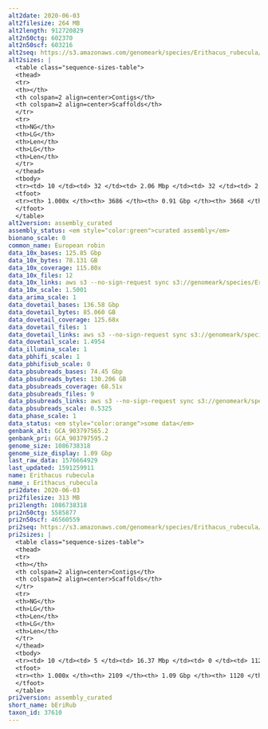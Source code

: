 ```yaml
---
alt2date: 2020-06-03
alt2filesize: 264 MB
alt2length: 912720829
alt2n50ctg: 602370
alt2n50scf: 603216
alt2seq: https://s3.amazonaws.com/genomeark/species/Erithacus_rubecula/bEriRub2/assembly_curated/bEriRub2.alt.cur.20200603.fasta.gz
alt2sizes: |
  <table class="sequence-sizes-table">
  <thead>
  <tr>
  <th></th>
  <th colspan=2 align=center>Contigs</th>
  <th colspan=2 align=center>Scaffolds</th>
  </tr>
  <tr>
  <th>NG</th>
  <th>LG</th>
  <th>Len</th>
  <th>LG</th>
  <th>Len</th>
  </tr>
  </thead>
  <tbody>
  <tr><td> 10 </td><td> 32 </td><td> 2.06 Mbp </td><td> 32 </td><td> 2.06 Mbp </td></tr>  <tr><td> 20 </td><td> 88 </td><td> 1.41 Mbp </td><td> 88 </td><td> 1.41 Mbp </td></tr>  <tr><td> 30 </td><td> 165 </td><td> 1.03 Mbp </td><td> 165 </td><td> 1.03 Mbp </td></tr>  <tr><td> 40 </td><td> 269 </td><td> 0.77 Mbp </td><td> 269 </td><td> 0.77 Mbp </td></tr>  <tr style="background-color:#cccccc;"><td> 50 </td><td> 404 </td><td> 0.60 Mbp </td><td> 404 </td><td> 0.60 Mbp </td></tr>  <tr><td> 60 </td><td> 585 </td><td> 0.43 Mbp </td><td> 584 </td><td> 0.43 Mbp </td></tr>  <tr><td> 70 </td><td> 842 </td><td> 0.30 Mbp </td><td> 840 </td><td> 0.30 Mbp </td></tr>  <tr><td> 80 </td><td> 1232 </td><td> 0.19 Mbp </td><td> 1226 </td><td> 0.19 Mbp </td></tr>  <tr><td> 90 </td><td> 1887 </td><td> 0.10 Mbp </td><td> 1878 </td><td> 0.10 Mbp </td></tr>  <tr><td> 100 </td><td> 3685 </td><td> 222  bp </td><td> 3667 </td><td> 222  bp </td></tr>  </tbody>
  <tfoot>
  <tr><th> 1.000x </th><th> 3686 </th><th> 0.91 Gbp </th><th> 3668 </th><th> 0.91 Gbp </th></tr>
  </tfoot>
  </table>
alt2version: assembly_curated
assembly_status: <em style="color:green">curated assembly</em>
bionano_scale: 0
common_name: European robin
data_10x_bases: 125.85 Gbp
data_10x_bytes: 78.131 GB
data_10x_coverage: 115.80x
data_10x_files: 12
data_10x_links: aws s3 --no-sign-request sync s3://genomeark/species/Erithacus_rubecula/bEriRub2/genomic_data/10x/ .<br>
data_10x_scale: 1.5001
data_arima_scale: 1
data_dovetail_bases: 136.58 Gbp
data_dovetail_bytes: 85.060 GB
data_dovetail_coverage: 125.68x
data_dovetail_files: 1
data_dovetail_links: aws s3 --no-sign-request sync s3://genomeark/species/Erithacus_rubecula/bEriRub2/genomic_data/dovetail/ .<br>
data_dovetail_scale: 1.4954
data_illumina_scale: 1
data_pbhifi_scale: 1
data_pbhifisub_scale: 0
data_pbsubreads_bases: 74.45 Gbp
data_pbsubreads_bytes: 130.206 GB
data_pbsubreads_coverage: 68.51x
data_pbsubreads_files: 9
data_pbsubreads_links: aws s3 --no-sign-request sync s3://genomeark/species/Erithacus_rubecula/bEriRub2/genomic_data/pacbio/ . --exclude "*ccs*bam*"<br>
data_pbsubreads_scale: 0.5325
data_phase_scale: 1
data_status: <em style="color:orange">some data</em>
genbank_alt: GCA_903797565.2
genbank_pri: GCA_903797595.2
genome_size: 1086738318
genome_size_display: 1.09 Gbp
last_raw_data: 1576664929
last_updated: 1591259911
name: Erithacus rubecula
name_: Erithacus_rubecula
pri2date: 2020-06-03
pri2filesize: 313 MB
pri2length: 1086738318
pri2n50ctg: 5585877
pri2n50scf: 46560559
pri2seq: https://s3.amazonaws.com/genomeark/species/Erithacus_rubecula/bEriRub2/assembly_curated/bEriRub2.pri.cur.20200603.fasta.gz
pri2sizes: |
  <table class="sequence-sizes-table">
  <thead>
  <tr>
  <th></th>
  <th colspan=2 align=center>Contigs</th>
  <th colspan=2 align=center>Scaffolds</th>
  </tr>
  <tr>
  <th>NG</th>
  <th>LG</th>
  <th>Len</th>
  <th>LG</th>
  <th>Len</th>
  </tr>
  </thead>
  <tbody>
  <tr><td> 10 </td><td> 5 </td><td> 16.37 Mbp </td><td> 0 </td><td> 112.10 Mbp </td></tr>  <tr><td> 20 </td><td> 12 </td><td> 12.24 Mbp </td><td> 1 </td><td> 109.05 Mbp </td></tr>  <tr><td> 30 </td><td> 22 </td><td> 10.07 Mbp </td><td> 3 </td><td> 68.60 Mbp </td></tr>  <tr><td> 40 </td><td> 34 </td><td> 7.47 Mbp </td><td> 4 </td><td> 68.52 Mbp </td></tr>  <tr style="background-color:#cccccc;"><td> 50 </td><td> 51 </td><td style="background-color:#88ff88;"> 5.59 Mbp </td><td> 6 </td><td style="background-color:#88ff88;"> 46.56 Mbp </td></tr>  <tr><td> 60 </td><td> 75 </td><td> 3.52 Mbp </td><td> 9 </td><td> 31.99 Mbp </td></tr>  <tr><td> 70 </td><td> 113 </td><td> 2.18 Mbp </td><td> 13 </td><td> 20.40 Mbp </td></tr>  <tr><td> 80 </td><td> 189 </td><td> 0.92 Mbp </td><td> 20 </td><td> 13.42 Mbp </td></tr>  <tr><td> 90 </td><td> 401 </td><td> 0.28 Mbp </td><td> 35 </td><td> 3.15 Mbp </td></tr>  <tr><td> 100 </td><td> 2108 </td><td> 1.64 Kbp </td><td> 1119 </td><td> 9.77 Kbp </td></tr>  </tbody>
  <tfoot>
  <tr><th> 1.000x </th><th> 2109 </th><th> 1.09 Gbp </th><th> 1120 </th><th> 1.09 Gbp </th></tr>
  </tfoot>
  </table>
pri2version: assembly_curated
short_name: bEriRub
taxon_id: 37610
---
```

